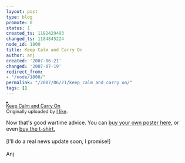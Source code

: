 ```yaml
---
layout: post
type: blog
promote: 0
status: 1
created_ts: 1182429493
changed_ts: 1184845224
node_id: 1800
title: Keep Calm and Carry On
author: anj
created: '2007-06-21'
changed: '2007-07-19'
redirect_from:
- "/node/1800/"
permalink: "/2007/06/21/keep_calm_and_carry_on/"
tags: []
---
```

<a href="http://www.flickr.com/photos/ilike/90613276/" title="photo sharing"><img src="http://farm1.static.flickr.com/38/90613276_672465ce23_m.jpg" alt="" style="border: solid 2px #000000;" /></a>
<br />
<span style="font-size: 0.9em; margin-top: 0px;"><a href="http://www.flickr.com/photos/ilike/90613276/">Keep Calm and Carry On</a> 
<br />
Originally uploaded by <a href="http://www.flickr.com/people/ilike/">I like</a>.
</span>
<br clear="all" />
<!--break-->
<p>Now that's good wartime advice.  You can <a href="http://www.barterbooks.co.uk/bb/barterstaticpages.nsf/web/staticpages/giftshop">buy your own poster here</a>, or even <a href="http://www.keepcalmandcarryon.com/pages/history">buy the t-shirt.</a><br />
<br />
[I'll do a real news update soon, I promise!]<br />
<br />
Anj</p>
